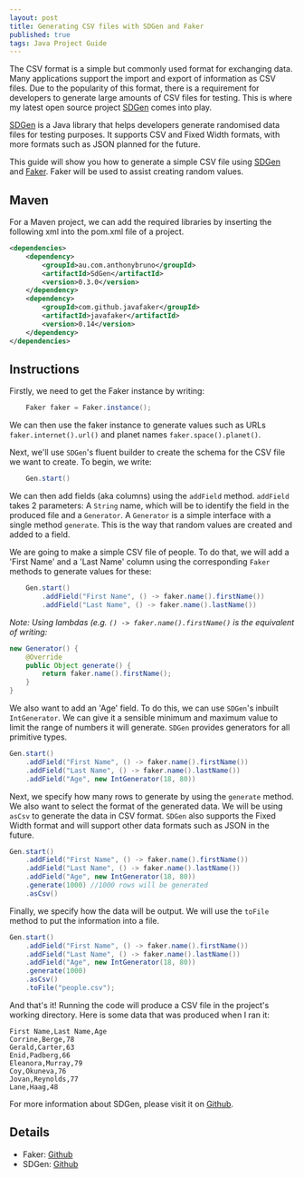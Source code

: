 ```yaml
---
layout: post
title: Generating CSV files with SDGen and Faker
published: true
tags: Java Project Guide
---
```

The CSV format is a simple but commonly used format for exchanging
data. Many applications support the import and export of information as CSV
files. Due to the popularity of this format, there is a requirement for
developers to generate large amounts of CSV files for testing. This is where my
latest open source project [SDGen](https://github.com/AussieGuy0/SDgen) comes
into play.

[SDGen](https://github.com/AussieGuy0/SDgen) is a Java library that helps
developers generate randomised data files for testing purposes. It supports CSV
and Fixed Width formats, with more formats such as JSON planned for the future.

This guide will show you how to generate a simple CSV file using [SDGen](https://github.com/AussieGuy0/SDgen) and
[Faker](https://github.com/DiUS/java-faker). Faker will be used to assist creating
random values.

## Maven
For a Maven project, we can add the required libraries by inserting the
following xml into the pom.xml file of a project. 
```xml
<dependencies>
    <dependency>
        <groupId>au.com.anthonybruno</groupId>
        <artifactId>SdGen</artifactId>
        <version>0.3.0</version>
    </dependency>
    <dependency>
        <groupId>com.github.javafaker</groupId>
        <artifactId>javafaker</artifactId>
        <version>0.14</version>
    </dependency>
</dependencies>
```

## Instructions
Firstly, we need to get the Faker instance by writing:
```java
    Faker faker = Faker.instance();
```

We can then use the faker instance to generate values such as URLs
`faker.internet().url()` and planet names `faker.space().planet()`.

Next, we'll use `SDGen`'s fluent builder to create the schema for the CSV file
we want to create. To begin, we write:
```java
    Gen.start()
```

We can then add fields (aka columns) using the `addField` method. `addField` takes 2
parameters: A `String` name, which will be to identify the field in the produced
file and a `Generator`. A `Generator` is a simple interface with a single method
`generate`. This is the way that random values are created and added to a field. 

We are going to make a simple CSV file of people. To do that, we will add a
'First Name' and a 'Last Name' column using the corresponding `Faker` methods to
generate values for these:

```java
    Gen.start()
        .addField("First Name", () -> faker.name().firstName())
        .addField("Last Name", () -> faker.name().lastName())
```

*Note: Using lambdas (e.g. `() -> faker.name().firstName()` is the equivalent of
        writing:*
        
```java
new Generator() {
    @Override
    public Object generate() {
        return faker.name().firstName();
    }
}
```

We also want to add an 'Age' field. To do this, we can use `SDGen`'s inbuilt
`IntGenerator`. We can give it a sensible minimum and maximum value to limit the
range of numbers it will generate. `SDGen` provides generators for all primitive types. 


```java
Gen.start()
    .addField("First Name", () -> faker.name().firstName())
    .addField("Last Name", () -> faker.name().lastName())
    .addField("Age", new IntGenerator(18, 80))
```


Next, we specify how many rows to generate by using the `generate` method.  We also want to select the format of the generated data. We
will be using `asCsv` to generate the data in CSV format. `SDGen` also supports
the Fixed Width format and will support other data formats such as JSON in the future.
    
```java
Gen.start()
    .addField("First Name", () -> faker.name().firstName())
    .addField("Last Name", () -> faker.name().lastName())
    .addField("Age", new IntGenerator(18, 80))
    .generate(1000) //1000 rows will be generated
    .asCsv()
```
Finally, we specify how the data will be output. We will use the `toFile` method
to put the information into a file.

```java
Gen.start()
    .addField("First Name", () -> faker.name().firstName())
    .addField("Last Name", () -> faker.name().lastName())
    .addField("Age", new IntGenerator(18, 80))
    .generate(1000)
    .asCsv()
    .toFile("people.csv");
``` 

And that's it! Running the code will produce a CSV file in the project's working
directory. Here is some data that was produced when I ran it:

```csv
First Name,Last Name,Age
Corrine,Berge,78
Gerald,Carter,63
Enid,Padberg,66
Eleanora,Murray,79
Coy,Okuneva,76
Jovan,Reynolds,77
Lane,Haag,48
```

For more information about SDGen, please visit it on
[Github](https://github.com/AussieGuy0/SDgen). 

## Details
- Faker: [Github](https://github.com/DiUS/java-faker)
- SDGen: [Github](https://github.com/AussieGuy0/SDgen)
